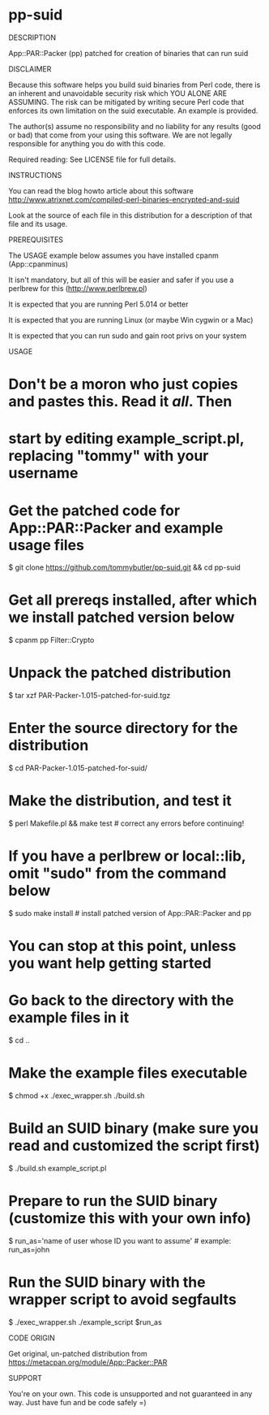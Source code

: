 pp-suid
=======

DESCRIPTION

   App::PAR::Packer (pp) patched for creation of binaries that can run suid

DISCLAIMER

   Because this software helps you build suid binaries from Perl code, there
   is an inherent and unavoidable security risk which YOU ALONE ARE ASSUMING.
   The risk can be mitigated by writing secure Perl code that enforces its
   own limitation on the suid executable.  An example is provided.

   The author(s) assume no responsibility and no liability for any results
   (good or bad) that come from your using this software.  We are not legally
   responsible for anything you do with this code.

   Required reading: See LICENSE file for full details.

INSTRUCTIONS

   You can read the blog howto article about this software
   http://www.atrixnet.com/compiled-perl-binaries-encrypted-and-suid

   Look at the source of each file in this distribution for a description of
   that file and its usage.

PREREQUISITES

   The USAGE example below assumes you have installed cpanm (App::cpanminus)

   It isn't mandatory, but all of this will be easier and safer if you use
   a perlbrew for this (http://www.perlbrew.pl)

   It is expected that you are running Perl 5.014 or better

   It is expected that you are running Linux (or maybe Win cygwin or a Mac)

   It is expected that you can run sudo and gain root privs on your system

USAGE

   # Don't be a moron who just copies and pastes this.  Read it _all_.  Then
   # start by editing example_script.pl, replacing "tommy" with your username

   # Get the patched code for App::PAR::Packer and example usage files
   $ git clone https://github.com/tommybutler/pp-suid.git && cd pp-suid

   # Get all prereqs installed, after which we install patched version below
   $ cpanm pp Filter::Crypto

   # Unpack the patched distribution
   $ tar xzf PAR-Packer-1.015-patched-for-suid.tgz

   # Enter the source directory for the distribution
   $ cd PAR-Packer-1.015-patched-for-suid/

   # Make the distribution, and test it
   $ perl Makefile.pl && make test # correct any errors before continuing!

   # If you have a perlbrew or local::lib, omit "sudo" from the command below
   $ sudo make install # install patched version of App::PAR::Packer and pp

   # You can stop at this point, unless you want help getting started

   # Go back to the directory with the example files in it
   $ cd ..

   # Make the example files executable
   $ chmod +x ./exec_wrapper.sh ./build.sh

   # Build an SUID binary (make sure you read and customized the script first)
   $ ./build.sh example_script.pl

   # Prepare to run the SUID binary (customize this with your own info)
   $ run_as='name of user whose ID you want to assume' # example: run_as=john

   # Run the SUID binary with the wrapper script to avoid segfaults
   $ ./exec_wrapper.sh ./example_script $run_as

CODE ORIGIN

   Get original, un-patched distribution from
   https://metacpan.org/module/App::Packer::PAR

SUPPORT

   You're on your own.  This code is unsupported and not guaranteed in any way.
   Just have fun and be code safely =)
